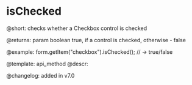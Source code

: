 isChecked
=============

@short: checks whether a Checkbox control is checked

@returns:
param   boolean     true, if a control is checked, otherwise - false

@example:
form.getItem("checkbox").isChecked(); // -> true/false


@template: api_method
@descr:

@changelog: added in v7.0
